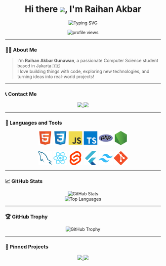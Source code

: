 <h1 align="center">
  Hi there <img src="https://raw.githubusercontent.com/MartinHeinz/MartinHeinz/master/wave.gif" width="30px" />, I'm Raihan Akbar
</h1>

<p align="center">
  <img src="https://readme-typing-svg.demolab.com?font=Fira+Code&pause=1000&color=0CDAF7&center=true&vCenter=true&width=435&lines=Computer+Science+Student" alt="Typing SVG" />
</p>

<p align="center">
  <img src="https://komarev.com/ghpvc/?username=samaele13&label=Profile%20views&color=0e75b6&style=flat" alt="profile views" />
</p>

---

### 👨‍💻 About Me

> I'm **Raihan Akbar Gunawan**, a passionate Computer Science student based in Jakarta 🇮🇩  
> I love building things with code, exploring new technologies, and turning ideas into real-world projects!

---

### 📞 Contact Me

<p align="center">
  <a href="https://www.instagram.com/rhankbrguw_/" target="_blank">
    <img src="https://img.shields.io/badge/@Instagram-purple?style=flat-square&logo=instagram&logoColor=white" />
  </a>
  <a href="https://www.linkedin.com/in/raihan-akbar-2b5820334/" target="_blank">
    <img src="https://img.shields.io/badge/@LinkedIn-blue?style=flat-square&logo=linkedin&logoColor=white" />
  </a>
</p>

---

### 🧰 Languages and Tools

<p align="center">
  <img src="https://raw.githubusercontent.com/devicons/devicon/master/icons/html5/html5-original.svg" alt="HTML" width="45" />
  <img src="https://raw.githubusercontent.com/devicons/devicon/master/icons/css3/css3-original.svg" alt="CSS" width="45" />
  <img src="https://raw.githubusercontent.com/devicons/devicon/master/icons/javascript/javascript-original.svg" alt="JavaScript" width="45" />
  <img src="https://raw.githubusercontent.com/devicons/devicon/master/icons/typescript/typescript-original.svg" alt="TypeScript" width="45" />
  <img src="https://raw.githubusercontent.com/devicons/devicon/master/icons/php/php-original.svg" alt="PHP" width="45" />
  <img src="https://raw.githubusercontent.com/devicons/devicon/master/icons/nodejs/nodejs-original.svg" alt="NodeJS" width="45" />
  <br><br>
  <img src="https://raw.githubusercontent.com/devicons/devicon/master/icons/mysql/mysql-original.svg" alt="MySQL" width="45" />
  <img src="https://raw.githubusercontent.com/devicons/devicon/master/icons/react/react-original.svg" alt="React" width="45" />
  <img src="https://raw.githubusercontent.com/devicons/devicon/master/icons/svelte/svelte-original.svg" alt="Svelte" width="45" />
  <img src="https://raw.githubusercontent.com/devicons/devicon/master/icons/flutter/flutter-original.svg" alt="Flutter" width="45" />
  <img src="https://raw.githubusercontent.com/devicons/devicon/master/icons/tailwindcss/tailwindcss-plain.svg" alt="TailwindCSS" width="45" />
  <img src="https://raw.githubusercontent.com/devicons/devicon/master/icons/git/git-original.svg" alt="Git" width="45" />
</p>

---

### 📈 GitHub Stats

<p align="center">
  <img src="https://github-readme-stats.vercel.app/api?username=samaele13&show_icons=true&theme=shades-of-purple" alt="GitHub Stats" />
  <br />
  <img src="https://github-readme-stats.vercel.app/api/top-langs?username=samaele13&layout=compact&theme=shades-of-purple" alt="Top Languages" />
</p>

---

### 🏆 GitHub Trophy

<p align="center">
  <img src="https://github-profile-trophy.vercel.app/?username=samaele13&theme=dracula&margin-w=10&no-frame=true" alt="GitHub Trophy" />
</p>

---

### 📌 Pinned Projects

<p align="center">
  <a href="https://github.com/Samaele13/rumah-kosim-sveltekit">
    <img src="https://github-readme-stats.vercel.app/api/pin/?username=Samaele13&repo=rumah-kosim-sveltekit&theme=shades-of-purple" />
  </a>
  <a href="https://github.com/Samaele13/el-ngadu">
    <img src="https://github-readme-stats.vercel.app/api/pin/?username=Samaele13&repo=el-ngadu&theme=shades-of-purple" />
  </a>
</p>
